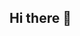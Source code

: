 ## Hi there 👋

<!--
**01110100C/01110100C** is a ✨ _special_ ✨ repository because its `README.md` (this file) appears on your GitHub profile.

```yaml
*Name: Tayler Caufield 
 Education: 
 [
   "Bachelor's in Software Development"
 ]

 Fields_of_Interest:
 [
  "Web Development"
  "DevOps"
  "Machine Learning"
 ]

 Languages:
 [
  "C++"
  "Java"
  "JavaScript"
  "HTML/CSS"
  "SQL"
 ] 

 Hobbies: ["Gaming", "Rock Climbing", "Reading"] 
 
*
 
```
